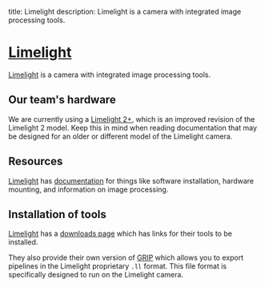 title: Limelight
description: Limelight is a camera with integrated image processing tools.

# [Limelight](https://limelightvision.io/)

[Limelight](https://limelightvision.io/) is a camera with integrated image processing tools.

## Our team's hardware

We are currently using a [Limelight 2+](https://limelightvision.io/products/limelight-2-plus), which is an improved revision of the Limelight 2 model.
Keep this in mind when reading documentation that may be designed for an older or different model of the Limelight camera.

## Resources

[Limelight](https://limelightvision.io/) has [documentation](https://docs.limelightvision.io) for things like software installation, hardware mounting, and information on image processing.

## Installation of tools

[Limelight](https://limelightvision.io/) has a [downloads page](https://limelightvision.io/pages/downloads) which has links for their tools to be installed.

They also provide their own version of [GRIP](https://wpiroboticsprojects.github.io/GRIP/#/) which allows you to export pipelines in the Limelight proprietary `.ll` format.
This file format is specifically designed to run on the Limelight camera.
